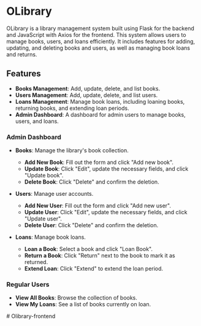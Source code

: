 # OLibrary

OLibrary is a library management system built using Flask for the backend and JavaScript with Axios for the frontend. This system allows users to manage books, users, and loans efficiently. It includes features for adding, updating, and deleting books and users, as well as managing book loans and returns.

## Features

- **Books Management**: Add, update, delete, and list books.
- **Users Management**: Add, update, delete, and list users.
- **Loans Management**: Manage book loans, including loaning books, returning books, and extending loan periods.
- **Admin Dashboard**: A dashboard for admin users to manage books, users, and loans.

### Admin Dashboard

- **Books**: Manage the library's book collection.
  - **Add New Book**: Fill out the form and click "Add new book".
  - **Update Book**: Click "Edit", update the necessary fields, and click "Update book".
  - **Delete Book**: Click "Delete" and confirm the deletion.

- **Users**: Manage user accounts.
  - **Add New User**: Fill out the form and click "Add new user".
  - **Update User**: Click "Edit", update the necessary fields, and click "Update user".
  - **Delete User**: Click "Delete" and confirm the deletion.

- **Loans**: Manage book loans.
  - **Loan a Book**: Select a book and click "Loan Book".
  - **Return a Book**: Click "Return" next to the book to mark it as returned.
  - **Extend Loan**: Click "Extend" to extend the loan period.

### Regular Users

- **View All Books**: Browse the collection of books.
- **View My Loans**: See a list of books currently on loan.

#   O l i b r a r y - f r o n t e n d  
 